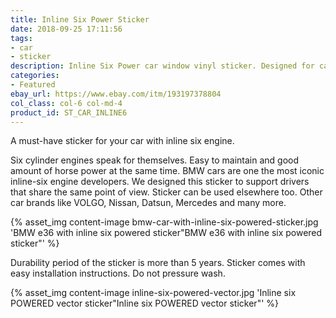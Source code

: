```yaml
---
title: Inline Six Power Sticker
date: 2018-09-25 17:11:56
tags:
- car
- sticker
description: Inline Six Power car window vinyl sticker. Designed for cars with inline six cylinder engine displacement.
categories:
- Featured
ebay_url: https://www.ebay.com/itm/193197378804
col_class: col-6 col-md-4
product_id: ST_CAR_INLINE6
---
```


A must-have sticker for your car with inline six engine.

<!-- more -->
<!-- {% asset_img content-image inline-six-power-sticker-engine.jpg 'Sticker for cars with inline six cylinder engine"Sticker for cars with inline six cylinder engine"' %} -->

Six cylinder engines speak for themselves. Easy to maintain and good amount of horse power at the same time. BMW cars are one the most iconic inline-six engine developers. We designed this sticker to support drivers that share the same point of view. Sticker can be used elsewhere too. Other car brands like VOLGO, Nissan, Datsun, Mercedes and many more.

{% asset_img content-image bmw-car-with-inline-six-powered-sticker.jpg 'BMW e36 with inline six powered sticker"BMW e36 with inline six powered sticker"' %}

Durability period of the sticker is more than 5 years. Sticker comes with easy installation instructions. Do not pressure wash.

{% asset_img content-image inline-six-powered-vector.jpg 'Inline six POWERED vector sticker"Inline six POWERED vector sticker"' %}